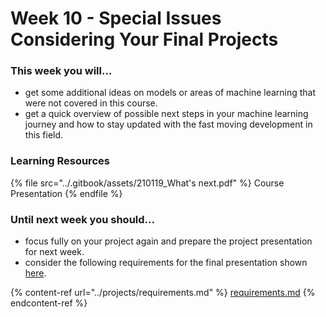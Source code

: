 # Week 10 - Special Issues Considering Your Final Projects

### This week you will...

* get some additional ideas on models or areas of machine learning that were not covered in this course.
* get a quick overview of possible next steps in your machine learning journey and how to stay updated with the fast moving development in this field.

### Learning Resources

{% file src="../.gitbook/assets/210119_What's next.pdf" %}
Course Presentation
{% endfile %}

### Until next week you should...

* focus fully on your project again and prepare the project presentation for next week.
* consider the following requirements for the final presentation shown[ here](week-11-presentation-of-the-final-projects.md).

{% content-ref url="../projects/requirements.md" %}
[requirements.md](../projects/requirements.md)
{% endcontent-ref %}


